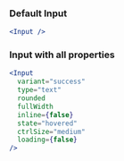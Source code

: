 ### Default Input

```jsx
<Input />
```

### Input with all properties

```jsx
<Input
  variant="success"
  type="text"
  rounded
  fullWidth
  inline={false}
  state="hovered"
  ctrlSize="medium"
  loading={false}
/>
```
